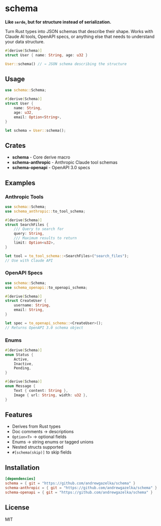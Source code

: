 # schema

**Like `serde`, but for structure instead of serialization.**

Turn Rust types into JSON schemas that describe their shape. Works with Claude AI tools, OpenAPI specs, or anything else that needs to understand your data structure.

```rust
#[derive(Schema)]
struct User { name: String, age: u32 }

User::schema() // → JSON schema describing the structure
```

## Usage

```rust
use schema::Schema;

#[derive(Schema)]
struct User {
    name: String,
    age: u32,
    email: Option<String>,
}

let schema = User::schema();
```

## Crates

- **schema** - Core derive macro
- **schema-anthropic** - Anthropic Claude tool schemas
- **schema-openapi** - OpenAPI 3.0 specs

## Examples

### Anthropic Tools

```rust
use schema::Schema;
use schema_anthropic::to_tool_schema;

#[derive(Schema)]
struct SearchFiles {
    /// Query to search for
    query: String,
    /// Maximum results to return
    limit: Option<u32>,
}

let tool = to_tool_schema::<SearchFiles>("search_files");
// Use with Claude API
```

### OpenAPI Specs

```rust
use schema::Schema;
use schema_openapi::to_openapi_schema;

#[derive(Schema)]
struct CreateUser {
    username: String,
    email: String,
}

let spec = to_openapi_schema::<CreateUser>();
// Returns OpenAPI 3.0 schema object
```

### Enums

```rust
#[derive(Schema)]
enum Status {
    Active,
    Inactive,
    Pending,
}

#[derive(Schema)]
enum Message {
    Text { content: String },
    Image { url: String, width: u32 },
}
```

## Features

- Derives from Rust types
- Doc comments → descriptions
- `Option<T>` → optional fields
- Enums → string enums or tagged unions
- Nested structs supported
- `#[schema(skip)]` to skip fields

## Installation

```toml
[dependencies]
schema = { git = "https://github.com/andrewgazelka/schema" }
schema-anthropic = { git = "https://github.com/andrewgazelka/schema" }
schema-openapi = { git = "https://github.com/andrewgazelka/schema" }
```

## License

MIT
